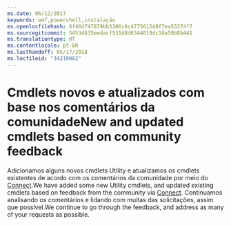 ```yaml
---
ms.date: 06/12/2017
keywords: wmf,powershell,instalação
ms.openlocfilehash: 6f46d747879bb3106c6c477561248f7ea53274f7
ms.sourcegitcommit: 54534635eedacf531d8d6344019dc16a50b8b441
ms.translationtype: HT
ms.contentlocale: pt-BR
ms.lasthandoff: 05/17/2018
ms.locfileid: "34219082"
---
```

# <a name="new-and-updated-cmdlets-based-on-community-feedback"></a><span data-ttu-id="f6770-102">Cmdlets novos e atualizados com base nos comentários da comunidade</span><span class="sxs-lookup"><span data-stu-id="f6770-102">New and updated cmdlets based on community feedback</span></span>
<span data-ttu-id="f6770-103">Adicionamos alguns novos cmdlets Utility e atualizamos os cmdlets existentes de acordo com os comentários da comunidade por meio do [Connect](https://connect.microsoft.com/powershell).</span><span class="sxs-lookup"><span data-stu-id="f6770-103">We have added some new Utility cmdlets, and updated existing cmdlets based on feedback from the community via [Connect](https://connect.microsoft.com/powershell).</span></span> <span data-ttu-id="f6770-104">Continuamos analisando os comentários e lidando com muitas das solicitações, assim que possível.</span><span class="sxs-lookup"><span data-stu-id="f6770-104">We continue to go through the feedback, and address as many of your requests as possible.</span></span>
